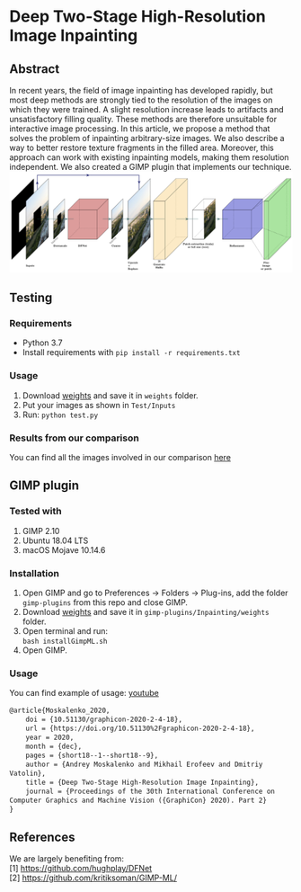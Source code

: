 # Deep Two-Stage High-Resolution Image Inpainting

## Abstract
In recent years, the field of image inpainting has developed rapidly, but most deep methods are strongly tied to the resolution of the images on which they were trained. A slight resolution increase leads to artifacts and unsatisfactory filling quality. These methods are therefore unsuitable for interactive image processing. In this article, we propose a method that solves the problem of inpainting arbitrary-size images. We also describe a way to better restore texture fragments in the filled area. Moreover, this approach can work with existing inpainting models, making them resolution independent. We also created a GIMP plugin that implements our technique.
![scene](Pipeline.png)

## Testing
### Requirements
* Python 3.7
* Install requirements with ```pip install -r requirements.txt```

### Usage
1) Download [weights](https://drive.google.com/drive/folders/1Zip-XTp7cbVvPZly-TlnBJKavXdiJ8ZN?usp=sharing) and save it in ```weights``` folder.
2) Put your images as shown in ```Test/Inputs```
3) Run: ```python test.py```

### Results from our comparison
You can find all the images involved in our comparison [here](https://drive.google.com/drive/folders/1ivJ4X6wYbLH8BwejLhYEiuoq6tB_u0wj?usp=sharing)

## GIMP plugin
### Tested with
1) GIMP 2.10
2) Ubuntu 18.04 LTS
3) macOS Mojave 10.14.6
### Installation
1) Open GIMP and go to Preferences -> Folders -> Plug-ins, add the folder ```gimp-plugins``` from this repo and close GIMP.  
2) Download [weights](https://drive.google.com/drive/folders/1Zip-XTp7cbVvPZly-TlnBJKavXdiJ8ZN?usp=sharing) and save it in ```gimp-plugins/Inpainting/weights``` folder.  
3) Open terminal and run:  
      ```bash installGimpML.sh```  
4) Open GIMP.
### Usage
You can find example of usage: [youtube](https://youtu.be/7jvqBwRoaVo)

```
@article{Moskalenko_2020,
	doi = {10.51130/graphicon-2020-2-4-18},
	url = {https://doi.org/10.51130%2Fgraphicon-2020-2-4-18},
	year = 2020,
	month = {dec},
	pages = {short18--1--short18--9},
	author = {Andrey Moskalenko and Mikhail Erofeev and Dmitriy Vatolin},
	title = {Deep Two-Stage High-Resolution Image Inpainting},
	journal = {Proceedings of the 30th International Conference on Computer Graphics and Machine Vision ({GraphiCon} 2020). Part 2}
} 
```

## References
We are largely benefiting from:  
[1] https://github.com/hughplay/DFNet  
[2] https://github.com/kritiksoman/GIMP-ML/  
